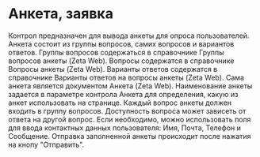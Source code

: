 ﻿---
description: 2.4.7
---
# Анкета, заявка
Контрол предназначен для вывода анкеты для опроса пользователей.
Анкета состоит из группы вопросов, самих вопросов и вариантов ответов.
Группы вопросов содержаться в справочнике Группы вопросов анкеты (Zeta Web).
Вопросы содержатся в справочнике Вопросы анкеты (Zeta Web).
Варианты ответов содержатся в справочнике Варианты ответов на вопросы анкеты (Zeta Web).
Сама анкета является документом Анкета (Zeta Web). Наименование анкеты задается в параметре контрола Анкета для определения, какую из анкет использовать на странице.
Каждый вопрос анкеты должен входить в группу вопросов. Доступность вопроса может зависеть от ответа на другой вопрос.
Если необходимо, можно использовать поля для ввода контактных данных пользователя: Имя, Почта, Телефон и Сообщение.
Отправка заполненной анкеты происходит после нажатия на кнопу "Отправить". 
